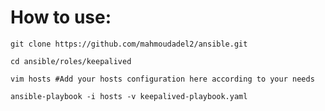 How to use:
===========
`git clone https://github.com/mahmoudadel2/ansible.git`

`cd ansible/roles/keepalived`

`vim hosts #Add your hosts configuration here according to your needs`

`ansible-playbook -i hosts -v keepalived-playbook.yaml`
